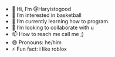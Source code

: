 - 👋 Hi, I’m @Haryistogood
- 👀 I’m interested in basketball
- 🌱 I’m currently learning how to program.
- 💞️ I’m looking to collaborate with u 
- 📫 How to reach me call me ;)
- 😄 Pronouns: he/him
- ⚡ Fun fact: i like roblox

<!---
Haryistogood/Haryistogood is a ✨ special ✨ repository because its `README.md` (this file) appears on your GitHub profile.
You can click the Preview link to take a look at your changes.
--->
